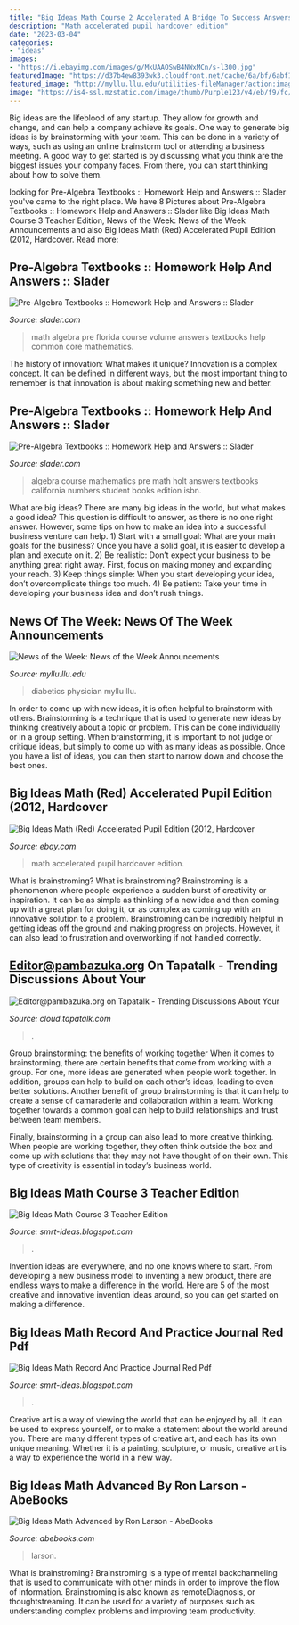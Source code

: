 ```yaml
---
title: "Big Ideas Math Course 2 Accelerated A Bridge To Success Answers : Diabetics Physician Myllu Llu"
description: "Math accelerated pupil hardcover edition"
date: "2023-03-04"
categories:
- "ideas"
images:
- "https://i.ebayimg.com/images/g/MkUAAOSwB4NWxMCn/s-l300.jpg"
featuredImage: "https://d37b4ew8393wk3.cloudfront.net/cache/6a/bf/6abf1ab04c28161ff023128db3bcf76a.jpg"
featured_image: "http://myllu.llu.edu/utilities-fileManager/action:image/?item=%2FcollabUserUploads%2F1630%2Fimage%2FiPad+in+the+lab-web.jpg"
image: "https://is4-ssl.mzstatic.com/image/thumb/Purple123/v4/eb/f9/fc/ebf9fc42-f789-6a4c-abf6-a637bace36d4/pr_source.png/643x0w.jpg"
---
```



Big ideas are the lifeblood of any startup. They allow for growth and change, and can help a company achieve its goals. One way to generate big ideas is by brainstorming with your team. This can be done in a variety of ways, such as using an online brainstorm tool or attending a business meeting. A good way to get started is by discussing what you think are the biggest issues your company faces. From there, you can start thinking about how to solve them.

	

		
looking for Pre-Algebra Textbooks :: Homework Help and Answers :: Slader you've came to the right place. We have 8 Pictures about Pre-Algebra Textbooks :: Homework Help and Answers :: Slader like Big Ideas Math Course 3 Teacher Edition, News of the Week: News of the Week Announcements and also Big Ideas Math (Red) Accelerated Pupil Edition (2012, Hardcover. Read more:
		
    
## Pre-Algebra Textbooks :: Homework Help And Answers :: Slader

<img loading=lazy src="https://d37b4ew8393wk3.cloudfront.net/cache/77/b6/77b6c599b69849f6d31ba95a6e80c8bc.jpg" onerror="this.onerror=null;this.src='https://tse4.mm.bing.net/th?id=OIP.wjd4RPfRMO-19xnaf_5DXQHaJm&amp;pid=15.1';" alt="Pre-Algebra Textbooks :: Homework Help and Answers :: Slader">

_Source: slader.com_

>math algebra pre florida course volume answers textbooks help common core mathematics. 

	

The history of innovation: What makes it unique?
Innovation is a complex concept. It can be defined in different ways, but the most important thing to remember is that innovation is about making something new and better.

    
## Pre-Algebra Textbooks :: Homework Help And Answers :: Slader

<img loading=lazy src="https://d37b4ew8393wk3.cloudfront.net/cache/6a/bf/6abf1ab04c28161ff023128db3bcf76a.jpg" onerror="this.onerror=null;this.src='https://tse4.mm.bing.net/th?id=OIP.rnmvaI7khKe83CWMJSWwkAAAAA&amp;pid=15.1';" alt="Pre-Algebra Textbooks :: Homework Help and Answers :: Slader">

_Source: slader.com_

>algebra course mathematics pre math holt answers textbooks california numbers student books edition isbn. 

	

What are big ideas?
There are many big ideas in the world, but what makes a good idea? This question is difficult to answer, as there is no one right answer. However, some tips on how to make an idea into a successful business venture can help. 1) Start with a small goal: What are your main goals for the business? Once you have a solid goal, it is easier to develop a plan and execute on it. 2) Be realistic: Don’t expect your business to be anything great right away. First, focus on making money and expanding your reach. 3) Keep things simple: When you start developing your idea, don’t overcomplicate things too much. 4) Be patient: Take your time in developing your business idea and don’t rush things.

    
## News Of The Week: News Of The Week Announcements

<img loading=lazy src="http://myllu.llu.edu/utilities-fileManager/action:image/?item=%2FcollabUserUploads%2F1630%2Fimage%2FiPad+in+the+lab-web.jpg" onerror="this.onerror=null;this.src='https://tse4.mm.bing.net/th?id=OIP.8OtNo35aZU-QDgnAvYdXcQHaE6&amp;pid=15.1';" alt="News of the Week: News of the Week Announcements">

_Source: myllu.llu.edu_

>diabetics physician myllu llu. 

	

In order to come up with new ideas, it is often helpful to brainstorm with others. Brainstorming is a technique that is used to generate new ideas by thinking creatively about a topic or problem. This can be done individually or in a group setting. When brainstorming, it is important to not judge or critique ideas, but simply to come up with as many ideas as possible. Once you have a list of ideas, you can then start to narrow down and choose the best ones.

    
## Big Ideas Math (Red) Accelerated Pupil Edition (2012, Hardcover

<img loading=lazy src="https://i.ebayimg.com/images/g/MkUAAOSwB4NWxMCn/s-l300.jpg" onerror="this.onerror=null;this.src='https://tse4.mm.bing.net/th?id=OIP.8Ji3D9ZO7ycZsg0OlX89ygAAAA&amp;pid=15.1';" alt="Big Ideas Math (Red) Accelerated Pupil Edition (2012, Hardcover">

_Source: ebay.com_

>math accelerated pupil hardcover edition. 

	

What is brainstroming?
What is brainstroming? Brainstroming is a phenomenon where people experience a sudden burst of creativity or inspiration. It can be as simple as thinking of a new idea and then coming up with a great plan for doing it, or as complex as coming up with an innovative solution to a problem. Brainstroming can be incredibly helpful in getting ideas off the ground and making progress on projects. However, it can also lead to frustration and overworking if not handled correctly.

    
## Editor@pambazuka.org On Tapatalk - Trending Discussions About Your

<img loading=lazy src="http://www.urban75.org/blog/images/comacchio-ferrera-italy-09.jpg" onerror="this.onerror=null;this.src='https://tse1.mm.bing.net/th?id=OIP.DZH5YWudrjya94M2q3LJMQHaFj&amp;pid=15.1';" alt="Editor@pambazuka.org on Tapatalk - Trending Discussions About Your">

_Source: cloud.tapatalk.com_

>. 

	

Group brainstorming: the benefits of working together
When it comes to brainstorming, there are certain benefits that come from working with a group. For one, more ideas are generated when people work together. In addition, groups can help to build on each other’s ideas, leading to even better solutions.
Another benefit of group brainstorming is that it can help to create a sense of camaraderie and collaboration within a team. Working together towards a common goal can help to build relationships and trust between team members.

Finally, brainstorming in a group can also lead to more creative thinking. When people are working together, they often think outside the box and come up with solutions that they may not have thought of on their own. This type of creativity is essential in today’s business world.

    
## Big Ideas Math Course 3 Teacher Edition

<img loading=lazy src="https://lh3.googleusercontent.com/proxy/lrxrnDkMp_Ps3HCLCJqZ8xlj6ObYKLJAJxq2l3iBSsxNmh5wlD2KzJyKknPj76-t3zzYiw4K-40hebhCM8t2p67e3_4C08rsUJN0DDDajuVy5jyBgSILZX8slF9c_ne9o5VwvNTgNK5N88-qdkxr7jX0gs5euSeTUjN2BvjaBFGhXO-drkHTpY4tsQ=w1200-h630-p-k-no-nu" onerror="this.onerror=null;this.src='https://tse2.mm.bing.net/th?id=OIP.wtsxh3mG6G9dI-7RMGxYzgHaFj&amp;pid=15.1';" alt="Big Ideas Math Course 3 Teacher Edition">

_Source: smrt-ideas.blogspot.com_

>. 

	

Invention ideas are everywhere, and no one knows where to start. From developing a new business model to inventing a new product, there are endless ways to make a difference in the world. Here are 5 of the most creative and innovative invention ideas around, so you can get started on making a difference.

    
## Big Ideas Math Record And Practice Journal Red Pdf

<img loading=lazy src="https://is4-ssl.mzstatic.com/image/thumb/Purple123/v4/eb/f9/fc/ebf9fc42-f789-6a4c-abf6-a637bace36d4/pr_source.png/643x0w.jpg" onerror="this.onerror=null;this.src='https://tse3.mm.bing.net/th?id=OIP.3Pphv7lVVq7kBw0HZ4Eb6QHaJ4&amp;pid=15.1';" alt="Big Ideas Math Record And Practice Journal Red Pdf">

_Source: smrt-ideas.blogspot.com_

>. 

	

Creative art is a way of viewing the world that can be enjoyed by all. It can be used to express yourself, or to make a statement about the world around you. There are many different types of creative art, and each has its own unique meaning. Whether it is a painting, sculpture, or music, creative art is a way to experience the world in a new way.

    
## Big Ideas Math Advanced By Ron Larson - AbeBooks

<img loading=lazy src="https://pictures.abebooks.com/isbn/9781680336481-us-300.jpg" onerror="this.onerror=null;this.src='https://tse2.mm.bing.net/th?id=OIP.gmSr6IHH7BVBWVo6uUJmEgAAAA&amp;pid=15.1';" alt="Big Ideas Math Advanced by Ron Larson - AbeBooks">

_Source: abebooks.com_

>larson. 

	

What is brainstroming?
Brainstroming is a type of mental backchanneling that is used to communicate with other minds in order to improve the flow of information. Brainstroming is also known as remoteDiagnosis, or thoughtstreaming. It can be used for a variety of purposes such as understanding complex problems and improving team productivity.

